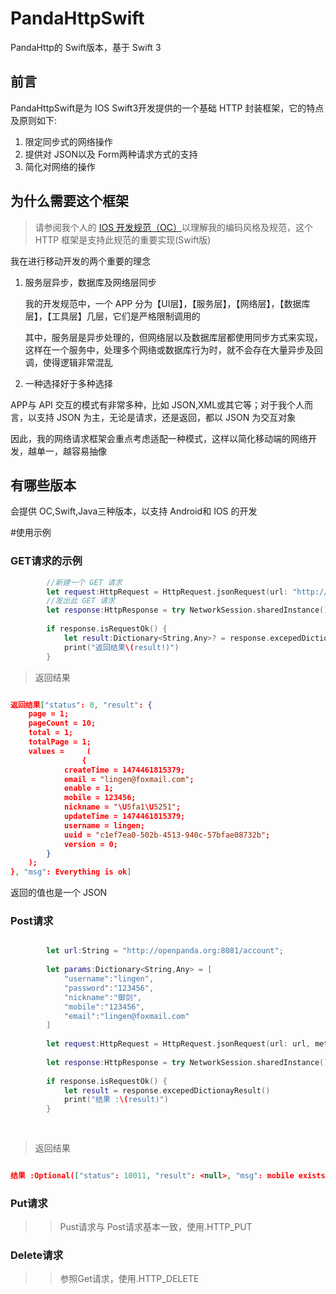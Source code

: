 # PandaHttpSwift
PandaHttp的 Swift版本，基于 Swift 3

## 前言

PandaHttpSwift是为 IOS Swift3开发提供的一个基础 HTTP 封装框架，它的特点及原则如下:

1. 限定同步式的网络操作
2. 提供对 JSON以及 Form两种请求方式的支持
3. 简化对网络的操作

## 为什么需要这个框架

> 请参阅我个人的 [IOS 开发规范（OC）](http://http://ios-guildline.lingenliu.com)以理解我的编码风格及规范，这个 HTTP 框架是支持此规范的重要实现(Swift版)

我在进行移动开发的两个重要的理念

1. 服务层异步，数据库及网络层同步
   
   我的开发规范中，一个 APP 分为【UI层】，【服务层】，【网络层】，【数据库层】，【工具层】几层，它们是严格限制调用的
   
   其中，服务层是异步处理的，但网络层以及数据库层都使用同步方式来实现，这样在一个服务中，处理多个网络或数据库行为时，就不会存在大量异步及回调，使得逻辑非常混乱 
   
2. 一种选择好于多种选择

  APP与 API 交互的模式有非常多种，比如 JSON,XML或其它等；对于我个人而言，以支持 JSON 为主，无论是请求，还是返回，都以 JSON 为交互对象
  
  因此，我的网络请求框架会重点考虑适配一种模式，这样以简化移动端的网络开发，越单一，越容易抽像

## 有哪些版本
会提供 OC,Swift,Java三种版本，以支持 Android和 IOS 的开发

#使用示例

### GET请求的示例

~~~swift
        //新建一个 GET 请求
        let request:HttpRequest = HttpRequest.jsonRequest(url: "http://IP:Port/account/search?search=l&page=1&pagesize=10", method: .HTTP_GET)
        //发出此 GET 请求
        let response:HttpResponse = try NetworkSession.sharedInstance().syncRequest(request: request)
        
        if response.isRequestOk() {
            let result:Dictionary<String,Any>? = response.excepedDictionayResult()
            print("返回结果\(result!)")
        }

~~~

> 返回结果

~~~json

返回结果["status": 0, "result": {
    page = 1;
    pageCount = 10;
    total = 1;
    totalPage = 1;
    values =     (
                {
            createTime = 1474461815379;
            email = "lingen@foxmail.com";
            enable = 1;
            mobile = 123456;
            nickname = "\U5fa1\U5251";
            updateTime = 1474461815379;
            username = lingen;
            uuid = "c1ef7ea0-502b-4513-940c-57bfae08732b";
            version = 0;
        }
    );
}, "msg": Everything is ok]

~~~

返回的值也是一个 JSON

### Post请求

~~~swift

        let url:String = "http://openpanda.org:8081/account";
        
        let params:Dictionary<String,Any> = [
            "username":"lingen",
            "password":"123456",
            "nickname":"御剑",
            "mobile":"123456",
            "email":"lingen@foxmail.com"
        ]
        
        let request:HttpRequest = HttpRequest.jsonRequest(url: url, method: .HTTP_POST, params: params)
        
        let response:HttpResponse = try NetworkSession.sharedInstance().syncRequest(request: request)
        
        if response.isRequestOk() {
            let result = response.excepedDictionayResult()
            print("结果 :\(result)")
        }
        
        
~~~

>返回结果

~~~json

结果 :Optional(["status": 10011, "result": <null>, "msg": mobile exists])

~~~

### Put请求

>> Pust请求与 Post请求基本一致，使用.HTTP_PUT

### Delete请求

>> 参照Get请求，使用.HTTP_DELETE

